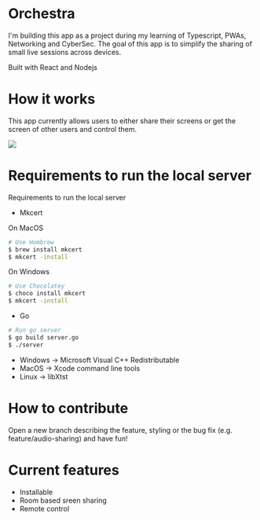 # Orchestra

I'm building this app as a project during my learning of Typescript, PWAs, Networking and CyberSec.
The goal of this app is to simplify the sharing of small live sessions across devices.

Built with React and Nodejs

# How it works

This app currently allows users to either share their screens or get the screen of other users and control them.

<img src="https://i.ibb.co/k59nQhZ/Schermata-2022-01-29-alle-17-31-55.png">

# Requirements to run the local server

Requirements to run the local server

- Mkcert

On MacOS

```bash
# Use Hombrew
$ brew install mkcert
$ mkcert -install
```

On Windows

```bash
# Use Chocolatey
$ choco install mkcert
$ mkcert -install
```

- Go

```bash
# Run go server
$ go build server.go
$ ./server
```

- Windows -> Microsoft Visual C++ Redistributable
- MacOS -> Xcode command line tools
- Linux -> libXtst

# How to contribute

Open a new branch describing the feature, styling or the bug fix (e.g. feature/audio-sharing) and have fun!

# Current features

- Installable
- Room based sreen sharing
- Remote control
